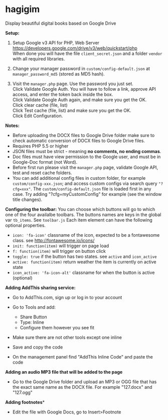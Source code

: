 # hagigim
Display beautiful digital books based on Google Drive

**Setup:**

1. Setup Google v3 API for PHP, Web Server<br>
<https://developers.google.com/drive/v3/web/quickstart/php><br>
When done you will have the file `client_secret.json` and a folder `vendor` with all required libraries.

1. Change your manager password in `custom/config-default.json` at `manager_password_md5` (stored as MD5 hash).
2. Visit the `manager.php` page. Use the password you just set.<br>
Click Validate Google Auth. You will have to follow a link, approve API access, and enter the token back inside the box.<br>
Click Validate Google Auth again, and make sure you get the OK.<br>
Click clear cache (file, list)<br>
Click Test cache (file, list) and make sure you get the OK.<br> 
Click Edit Configuration.<br>

**Notes:**

* Before uploading the DOCX files to Google Drive folder make sure to check automatic conversion of DOCX files to Google Drive files.
* Requires PHP 5.5 or higher
* JSON files must be strict - meaning **no comments, no ending commas**.
* Doc files must have view permission to the Google user, and must be in Google-Doc format (not Word).
* Before first run please visit the `manager.php` page, validate Google API, test and reset cache folders.
* You can add additional config files in custom folder, for example `custom/config-xxx.json`; and access custom configs via search query `"?cfg=xxx"`.
The `custom/config-default.json` file is loaded first in any case.
Try adding "?cfg=myCustomConfig" for example (see the window title changes).

**Configuring the toolbar:**
You can choose which buttons will go to which one of the four availalbe toolbars.
The buttons names are keys in the global var `tb_items`.
See `toolbar.js`
Each item element can have the following optional properties.
  + `icon: 'fa-icon'` classname of the icon, expected to be a fontawesome class. see http://fontawesome.io/icons/
  + `init: function(item)` will trigger on page load
  + `f: function(item)` will trigger on button click
  + `toggle: true` if the button has two states. see `active` and `icon_active`
  + `active: function(item)` return weather the item is currently on active state
  + `icon_active: 'fa-icon-alt'` classname for when the button is active (optional)



**Adding AddThis sharing service:**

+ Go to AddThis.com, sign up or log in to your account
+ Go to Tools and add:
  + Share Button
  + Type: Inline
  + Configure them however you see fit

+ Make sure there are not other tools except one inline
+ Save and copy the code
+ On the management panel find "AddThis Inline Code" and paste the code


**Adding an audio MP3 file that will be added to the page**
+ Go to the Google Drive folder and upload an MP3 or OGG file that has the exact same name as the DOCX file. For example "127.docx" and "127.ogg"

**Adding footnotes***
+ Edit the file with Google Docs, go to Insert>Footnote


